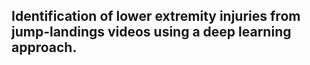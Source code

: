## Identification of lower extremity injuries from jump-landings videos using a deep learning approach.
